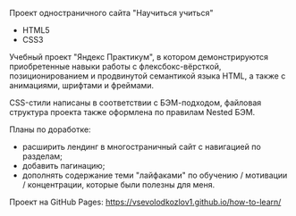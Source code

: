 Проект одностраничного сайта "Научиться учиться"

- HTML5
- CSS3

Учебный проект "Яндекс Практикум", в котором демонстрируются приобретенные навыки работы с флексбокс-вёрсткой,
позиционированием и продвинутой семантикой языка HTML, а также с анимациями, шрифтами и фреймами.

CSS-стили написаны в соответствии с БЭМ-подходом, файловая структура проекта также оформлена по правилам Nested БЭМ.

Планы по доработке:
 - расширить лендинг в многостраничный сайт с навигацией по разделам;
 - добавить пагинацию;
 - дополнять содержание теми "лайфаками" по обучению / мотивации / концентрации, которые были полезны для меня.

Проект на GitHub Pages: https://vsevolodkozlov1.github.io/how-to-learn/
